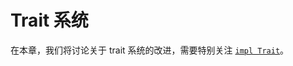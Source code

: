 # Trait 系统

[impl_trait]: impl-trait-for-returning-complex-types-with-ease.md

在本章，我们将讨论关于 trait 系统的改进，需要特别关注 [`impl Trait`][impl_trait]。
